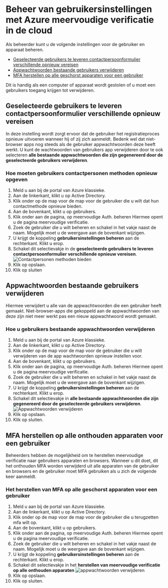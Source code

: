 <properties 
    pageTitle="Azure meervoudige verificatie-rapporten"
    description="Hiermee wordt beschreven hoe wijzigen van gebruikersinstellingen zoals dat de gebruiker het bewijs-up-proces opnieuw doen."
    documentationCenter=""
    services="multi-factor-authentication"
    authors="kgremban"
    manager="femila"
    editor="curtand"/>

<tags
    ms.service="multi-factor-authentication"
    ms.workload="identity"
    ms.tgt_pltfrm="na"
    ms.devlang="na"
    ms.topic="article"
    ms.date="08/04/2016"
    ms.author="kgremban"/>

# <a name="managing-user-settings-with-azure-multi-factor-authentication-in-the-cloud"></a>Beheer van gebruikersinstellingen met Azure meervoudige verificatie in de cloud

Als beheerder kunt u de volgende instellingen voor de gebruiker en apparaat beheren.  

- [Geselecteerde gebruikers te leveren contactpersoonformulier verschillende opnieuw vereisen](#require-selected-users-to-provide-contact-methods-again)
- [Appwachtwoorden bestaande gebruikers verwijderen](#delete-users-existing-app-passwords)
- [MFA herstellen op alle geschorst apparaten voor een gebruiker](#restore-mfa-on-all-suspended-devices-for-a-user)






Dit is handig als een computer of apparaat wordt gestolen of u moet een gebruikers toegang krijgen tot verwijderen.


## <a name="require-selected-users-to-provide-contact-methods-again"></a>Geselecteerde gebruikers te leveren contactpersoonformulier verschillende opnieuw vereisen

In deze instelling wordt zorgt ervoor dat de gebruiker het registratieproces opnieuw uitvoeren wanneer hij of zij zich aanmeldt. Bedenk wel dat niet-browser apps nog steeds als de gebruiker appwachtwoorden deze heeft werkt.  U kunt de wachtwoorden van gebruikers app verwijderen door te ook selecteren **alle bestaande appwachtwoorden die zijn gegenereerd door de geselecteerde gebruikers verwijderen**.

### <a name="how-to-require-users-to-provide-contact-methods-again"></a>Hoe moeten gebruikers contactpersonen methoden opnieuw opgeven




1. Meld u aan bij de portal van Azure klassieke.
2. Aan de linkerkant, klikt u op Active Directory.
3. Klik onder op de map voor de map voor de gebruiker die u wilt dat hun contactmethode opnieuw bieden.
4. Aan de bovenkant, klikt u op gebruikers.
5. Klik onder aan de pagina, op meervoudige Auth. beheren Hiermee opent u de pagina meervoudige verificatie.
6. Zoek de gebruiker die u wilt beheren en schakel in het vakje naast de naam. Mogelijk moet u de weergave aan de bovenkant wijzigen.
7. U krijgt de koppeling **gebruikersinstellingen beheren** aan de rechterkant. Klikt u erop.
8. Schakel dit selectievakje in de **geselecteerde gebruikers te leveren contactpersoonformulier verschillende opnieuw vereisen**.
![Contactpersonen methoden bieden](./media/multi-factor-authentication-manage-users-and-devices/reproofup.png)
10. Klik op opslaan.
11. Klik op sluiten

## <a name="delete-users-existing-app-passwords"></a>Appwachtwoorden bestaande gebruikers verwijderen

Hiermee verwijdert u alle van de appwachtwoorden die een gebruiker heeft gemaakt. Niet-browser-apps die gekoppeld aan de appwachtwoorden van deze zijn niet meer werkt pas een nieuw appwachtwoord wordt gemaakt.

### <a name="how-to-delete-users-existing-app-passwords"></a>Hoe u gebruikers bestaande appwachtwoorden verwijderen

1. Meld u aan bij de portal van Azure klassieke.
2. Aan de linkerkant, klikt u op Active Directory.
3. Klik onder op de map voor de map voor de gebruiker die u wilt verwijderen van de app wachtwoorden opnieuw instellen voor.
4. Aan de bovenkant, klikt u op gebruikers.
5. Klik onder aan de pagina, op meervoudige Auth. beheren Hiermee opent u de pagina meervoudige verificatie.
6. Zoek de gebruiker die u wilt beheren en schakel in het vakje naast de naam. Mogelijk moet u de weergave aan de bovenkant wijzigen.
7. U krijgt de koppeling **gebruikersinstellingen beheren** aan de rechterkant. Klikt u erop.
8. Schakel dit selectievakje in **alle bestaande appwachtwoorden die zijn gegenereerd door de geselecteerde gebruikers verwijderen**.
![Appwachtwoorden verwijderen](./media/multi-factor-authentication-manage-users-and-devices/deleteapppasswords.png)
10. Klik op opslaan.
10. Klik op sluiten.

## <a name="restore-mfa-on-all-remembered-devices-for-a-user"></a>MFA herstellen op alle onthouden apparaten voor een gebruiker

Beheerders hebben de mogelijkheid om te herstellen meervoudige verificatie naar gebruikers apparaten en browsers. Wanneer u dit doet, dit het onthouden MFA worden verwijderd uit alle apparaten van de gebruiker en browsers en de gebruiker moet MFA gebruiken als u zich de volgende keer aanmeldt.

### <a name="how-to-restore-mfa-on-all-suspended-devices-for-a-user"></a>Het herstellen van MFA op alle geschorst apparaten voor een gebruiker

1. Meld u aan bij de portal van Azure klassieke.
2. Aan de linkerkant, klikt u op Active Directory.
3. Klik onder op de map voor de map voor de gebruiker die u terugzetten mfa wilt op.
4. Aan de bovenkant, klikt u op gebruikers.
5. Klik onder aan de pagina, op meervoudige Auth. beheren Hiermee opent u de pagina meervoudige verificatie.
6. Zoek de gebruiker die u wilt beheren en schakel in het vakje naast de naam. Mogelijk moet u de weergave aan de bovenkant wijzigen.
7. U krijgt de koppeling **gebruikersinstellingen beheren** aan de rechterkant. Klikt u erop.
8. Schakel dit selectievakje in het **herstellen van meervoudige verificatie op alle onthouden apparaten**
![appwachtwoorden verwijderen](./media/multi-factor-authentication-manage-users-and-devices/rememberdevices.png)
9. Klik op opslaan.
10. Klik op sluiten.
